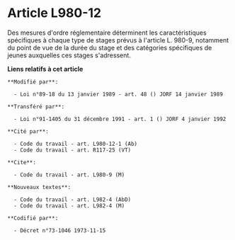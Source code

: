 # Article L980-12

Des mesures d'ordre réglementaire déterminent les caractéristiques spécifiques à chaque type de stages prévus à l'article L.
980-9, notamment du point de vue de la durée du stage et des catégories spécifiques de jeunes auxquelles ces stages
s'adressent.

**Liens relatifs à cet article**

	**Modifié par**:

	  - Loi n°89-18 du 13 janvier 1989 - art. 48 () JORF 14 janvier 1989

	**Transféré par**:

	  - Loi n°91-1405 du 31 décembre 1991 - art. 1 () JORF 4 janvier 1992

	**Cité par**:

	  - Code du travail - art. L980-12-1 (Ab)
	  - Code du travail - art. R117-25 (VT)

	**Cite**:

	  - Code du travail - art. L980-9 (M)

	**Nouveaux textes**:

	  - Code du travail - art. L982-4 (AbD)
	  - Code du travail - art. L982-4 (M)

	**Codifié par**:

	  - Décret n°73-1046 1973-11-15
